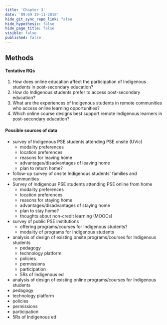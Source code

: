 ```yaml
---
title: 'Chapter 3'
date: '09:09 19-11-2018'
hide_git_sync_repo_link: false
hide_hypothesis: false
hide_page_title: false
visible: false
published: false
---
```


## Methods

#### Tentative RQs
1. How does online education affect the participation of Indigenous students in post-secondary education?
2. How do Indigenous students prefer to access post-secondary education?
2. What are the experiences of Indigenous students in remote communities who access online learning opportunities?
3. Which online course designs best support remote Indigenous learners in post-secondary education?

#### Possible sources of data
- survey of Indigenous PSE students attending PSE onsite (UVic)
  - modality preferences
  - location preferences
  - reasons for leaving home
  - advantages/disadvantages of leaving home
  - plan to return home?
- follow-up survey of onsite Indigenous students' families and communities
- Survey of Indigenous PSE students attending PSE online from home
  - modality preferences
  - location preferences
  - reasons for staying home
  - advantages/disadvantages of staying home
  - plan to stay home?
  - thoughts about non-credit learning (MOOCs)
- survey of public PSE institutions
  - offering programs/courses for Indigenous students?
  - modality of programs for Indigenous students
- analysis of design of existing onsite programs/courses for Indigenous students
  - pedagogy
  - technology platform
  - policies
  - permissions
  - participation
  - 5Rs of Indigenous ed
-  analysis of design of existing online programs/courses for Indigenous students
  - pedagogy
  - technology platform
  - policies
  - permissions
  - participation
  - 5Rs of Indigenous ed
